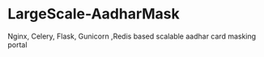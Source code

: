 # LargeScale-AadharMask
Nginx, Celery, Flask, Gunicorn ,Redis based scalable aadhar card masking portal
